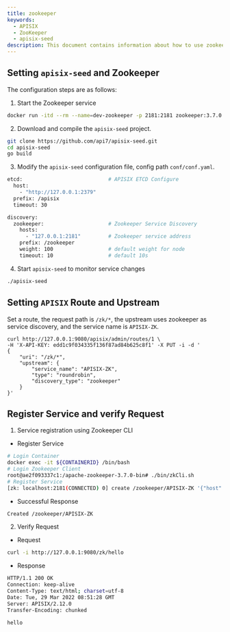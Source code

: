 ```yaml
---
title: zookeeper
keywords:
  - APISIX
  - ZooKeeper
  - apisix-seed
description: This document contains information about how to use zookeeper as service registry in Apache APISIX via apisix-seed.
---
```


<!--
#
# Licensed to the Apache Software Foundation (ASF) under one or more
# contributor license agreements.  See the NOTICE file distributed with
# this work for additional information regarding copyright ownership.
# The ASF licenses this file to You under the Apache License, Version 2.0
# (the "License"); you may not use this file except in compliance with
# the License.  You may obtain a copy of the License at
#
#     http://www.apache.org/licenses/LICENSE-2.0
#
# Unless required by applicable law or agreed to in writing, software
# distributed under the License is distributed on an "AS IS" BASIS,
# WITHOUT WARRANTIES OR CONDITIONS OF ANY KIND, either express or implied.
# See the License for the specific language governing permissions and
# limitations under the License.
#
-->

## Setting `apisix-seed` and Zookeeper

The configuration steps are as follows:

1. Start the Zookeeper service

```bash
docker run -itd --rm --name=dev-zookeeper -p 2181:2181 zookeeper:3.7.0
```

2. Download and compile the `apisix-seed` project.

```bash
git clone https://github.com/api7/apisix-seed.git
cd apisix-seed
go build
```

3. Modify the `apisix-seed` configuration file, config path `conf/conf.yaml`.

```bash
etcd:                            # APISIX ETCD Configure
  host:
    - "http://127.0.0.1:2379"
  prefix: /apisix
  timeout: 30

discovery:
  zookeeper:                     # Zookeeper Service Discovery
    hosts:
      - "127.0.0.1:2181"         # Zookeeper service address
    prefix: /zookeeper
    weight: 100                  # default weight for node
    timeout: 10                  # default 10s
```

4. Start `apisix-seed` to monitor service changes

```bash
./apisix-seed
```

## Setting `APISIX` Route and Upstream

Set a route, the request path is `/zk/*`, the upstream uses zookeeper as service discovery, and the service name
is `APISIX-ZK`.

```shell
curl http://127.0.0.1:9080/apisix/admin/routes/1 \
-H 'X-API-KEY: edd1c9f034335f136f87ad84b625c8f1' -X PUT -i -d '
{
    "uri": "/zk/*",
    "upstream": {
        "service_name": "APISIX-ZK",
        "type": "roundrobin",
        "discovery_type": "zookeeper"
    }
}'
```

## Register Service and verify Request

1. Service registration using Zookeeper CLI

- Register Service

```bash
# Login Container
docker exec -it ${CONTAINERID} /bin/bash
# Login Zookeeper Client
root@ae2f093337c1:/apache-zookeeper-3.7.0-bin# ./bin/zkCli.sh
# Register Service
[zk: localhost:2181(CONNECTED) 0] create /zookeeper/APISIX-ZK '{"host":"127.0.0.1:1980","weight":100}'
```

- Successful Response

```bash
Created /zookeeper/APISIX-ZK
```

2. Verify Request

- Request

```bash
curl -i http://127.0.0.1:9080/zk/hello
```

- Response

```bash
HTTP/1.1 200 OK
Connection: keep-alive
Content-Type: text/html; charset=utf-8
Date: Tue, 29 Mar 2022 08:51:28 GMT
Server: APISIX/2.12.0
Transfer-Encoding: chunked

hello
```
